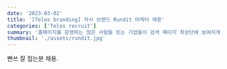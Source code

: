 ```yaml
---
date: '2023-03-02'
title: '[Telos branding] 자사 브랜드 Rundit 마케터 채용'
categories: ['Telos recruit']
summary: '홈페이지를 운영하는 많은 사람들 또는 기업들이 검색 페이지 최상단에 보여지게 하기 위해 어떤 최적화 작업을 하는지 알아보자.'
thumbnail: './assets/rundit.jpg'
---
```


빤쓰 잘 접는분 채용.

>
